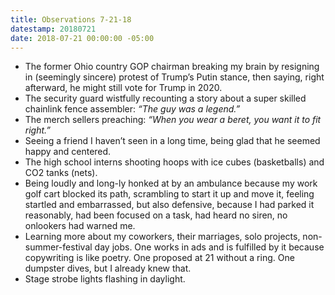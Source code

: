 ```yaml
---
title: Observations 7-21-18
datestamp: 20180721
date: 2018-07-21 00:00:00 -05:00
---
```


- The former Ohio country GOP chairman breaking my brain by resigning in (seemingly sincere) protest of Trump’s Putin stance, then saying, right afterward, he might still vote for Trump in 2020.
- The security guard wistfully recounting a story about a super skilled chainlink fence assembler: *“The guy was a legend.”*
- The merch sellers preaching: *“When you wear a beret, you want it to fit right.”*
- Seeing a friend I haven’t seen in a long time, being glad that he seemed happy and centered.
- The high school interns shooting hoops with ice cubes (basketballs) and CO2 tanks (nets).
- Being loudly and long-ly honked at by an ambulance because my work golf cart blocked its path, scrambling to start it up and move it, feeling startled and embarrassed, but also defensive, because I had parked it reasonably, had been focused on a task, had heard no siren, no onlookers had warned me.
- Learning more about my coworkers, their marriages, solo projects, non-summer-festival day jobs. One works in ads and is fulfilled by it because copywriting is like poetry. One proposed at 21 without a ring. One dumpster dives, but I already knew that.
- Stage strobe lights flashing in daylight.
